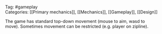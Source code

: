 Tag: #gameplay  
Categories: [[Primary mechanics]], [[Mechanics]], [[Gameplay]], [[Design]]

The game has standard top-down movement (mouse to aim, wasd to move). Sometimes movement can be restricted (e.g. player on zipline).